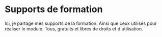 # Supports de formation
Ici, je partage mes supports de la formation.
Ainsi que ceux utilisés pour réaliser le module.
Tous, gratuits et libres de droits et d'utilisation.
